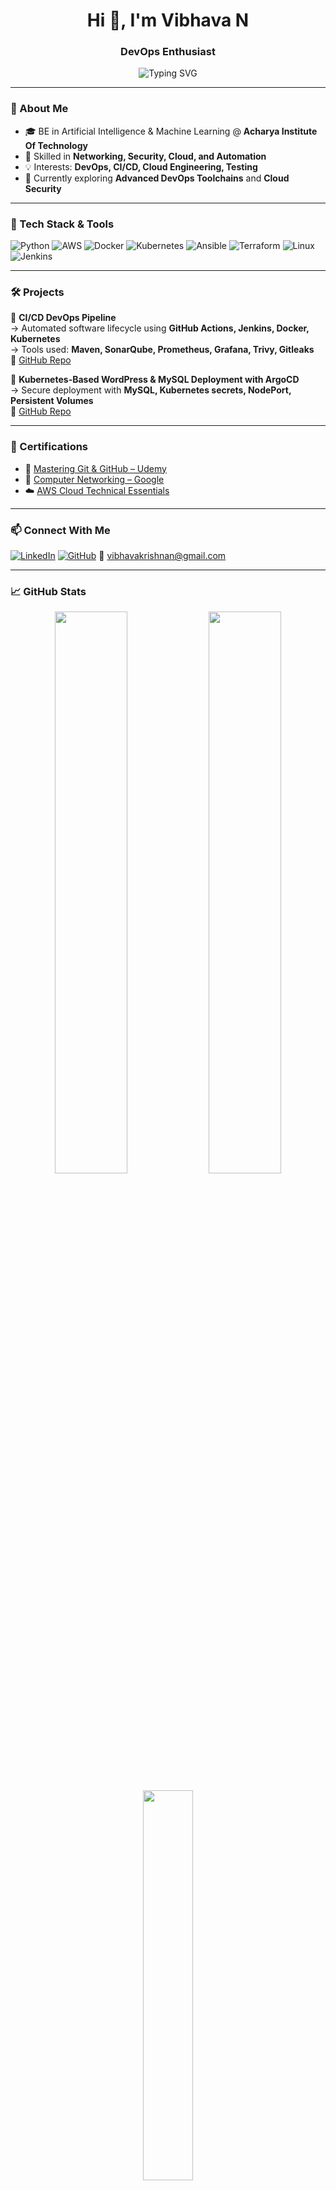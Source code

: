 <h1 align="center">Hi 👋, I'm Vibhava N</h1>
<h3 align="center"> DevOps Enthusiast</h3>

<p align="center">
  <img src="https://readme-typing-svg.demolab.com?font=Fira+Code&size=22&pause=1000&center=true&vCenter=true&width=435&lines=Networking+%7C+Cloud+%7C+DevOps+%7C+Automation;Python+%7C+AWS+%7C+Kubernetes+%7C+CI%2FCD" alt="Typing SVG" />
</p>

---

### 🚀 About Me

- 🎓 BE in Artificial Intelligence & Machine Learning @ **Acharya Institute Of Technology**
- 🔧 Skilled in **Networking, Security, Cloud, and Automation**
- 💡 Interests: **DevOps, CI/CD, Cloud Engineering, Testing**
- 🌱 Currently exploring **Advanced DevOps Toolchains** and **Cloud Security**


---

### 🧰 Tech Stack & Tools

![Python](https://img.shields.io/badge/Python-3776AB?style=for-the-badge&logo=python&logoColor=white)
![AWS](https://img.shields.io/badge/AWS-FF9900?style=for-the-badge&logo=amazonaws&logoColor=white)
![Docker](https://img.shields.io/badge/Docker-2496ED?style=for-the-badge&logo=docker&logoColor=white)
![Kubernetes](https://img.shields.io/badge/Kubernetes-326CE5?style=for-the-badge&logo=kubernetes&logoColor=white)
![Ansible](https://img.shields.io/badge/Ansible-EE0000?style=for-the-badge&logo=ansible&logoColor=white)
![Terraform](https://img.shields.io/badge/Terraform-623CE4?style=for-the-badge&logo=terraform&logoColor=white)
![Linux](https://img.shields.io/badge/Linux-FCC624?style=for-the-badge&logo=linux&logoColor=black)
![Jenkins](https://img.shields.io/badge/Jenkins-D24939?style=for-the-badge&logo=jenkins&logoColor=white)

---

### 🛠️ Projects

🔹 **CI/CD DevOps Pipeline**  
→ Automated software lifecycle using **GitHub Actions, Jenkins, Docker, Kubernetes**  
→ Tools used: **Maven, SonarQube, Prometheus, Grafana, Trivy, Gitleaks**  
🔗 [GitHub Repo](https://github.com/nightsky213/cicd-project.git)

🔹 **Kubernetes-Based WordPress \& MySQL Deployment with ArgoCD**  
→ Secure deployment with **MySQL, Kubernetes secrets, NodePort, Persistent Volumes**  
🔗 [GitHub Repo](https://github.com/nightsky213/Devops.git)

---

### 🏅 Certifications

- 📘 [Mastering Git & GitHub – Udemy](https://www.udemy.com/certificate/UC-567d6882-d379-45fb-b46f-1ff7187fe931/)
- 📡 [Computer Networking – Google](https://coursera.org/verify/DWWQLY83SCQH)
- ☁️ [AWS Cloud Technical Essentials](https://coursera.org/verify/CI65JSPT1LZI)

---

### 📫 Connect With Me

[![LinkedIn](https://img.shields.io/badge/LinkedIn-blue?style=flat&logo=linkedin&labelColor=blue)](https://linkedin.com/in/vibhava-n-744892283)
[![GitHub](https://img.shields.io/badge/GitHub-100000?style=flat&logo=github&logoColor=white)](https://github.com/nightsky213)
📧 vibhavakrishnan@gmail.com  

---

### 📈 GitHub Stats

<p align="center">
  <img src="https://github-readme-stats.vercel.app/api?username=nightsky213&show_icons=true&theme=radical" width="48%" />
  <img src="https://github-readme-streak-stats.herokuapp.com/?user=nightsky213&theme=radical" width="48%" />
</p>

<p align="center">
  <img src="https://github-readme-stats.vercel.app/api/top-langs/?username=nightsky213&layout=compact&theme=radical" width="40%" />
</p>

---

